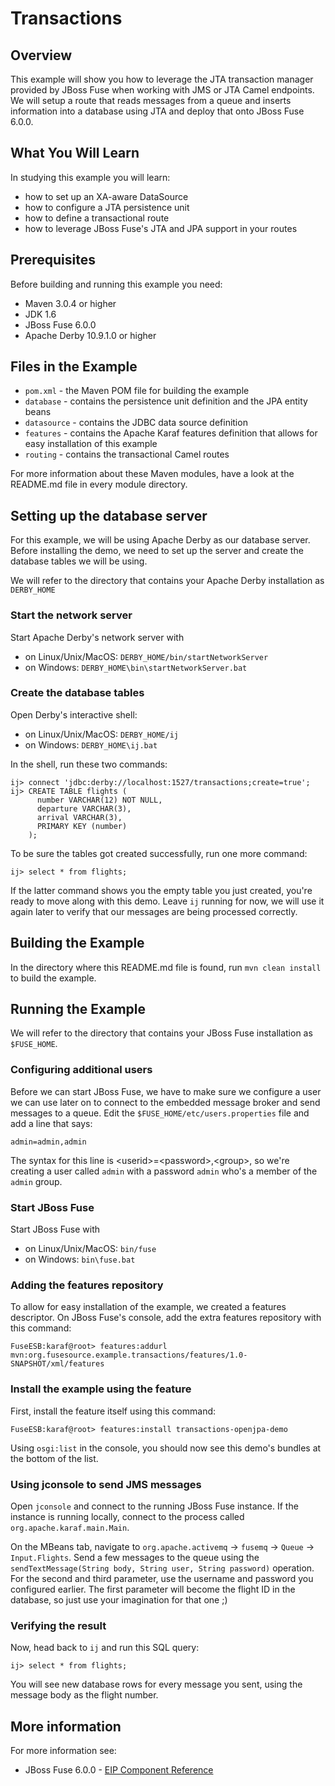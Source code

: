 # Transactions

## Overview
This example will show you how to leverage the JTA transaction manager provided by JBoss Fuse when working with JMS
or JTA Camel endpoints.  We will setup a route that reads messages from a queue and inserts information into a database
using JTA and deploy that onto JBoss Fuse 6.0.0.

## What You Will Learn
In studying this example you will learn:
- how to set up an XA-aware DataSource
- how to configure a JTA persistence unit
- how to define a transactional route
- how to leverage JBoss Fuse's JTA and JPA support in your routes

## Prerequisites
Before building and running this example you need:

* Maven 3.0.4 or higher
* JDK 1.6
* JBoss Fuse 6.0.0
* Apache Derby 10.9.1.0 or higher

## Files in the Example
* `pom.xml` - the Maven POM file for building the example
* `database` - contains the persistence unit definition and the JPA entity beans
* `datasource` - contains the JDBC data source definition
* `features` - contains the Apache Karaf features definition that allows for easy installation of this example
* `routing` - contains the transactional Camel routes

For more information about these Maven modules, have a look at the README.md file in every module directory.

## Setting up the database server
For this example, we will be using Apache Derby as our database server.  Before installing the demo, we need to set up
the server and create the database tables we will be using.

We will refer to the directory that contains your Apache Derby installation as `DERBY_HOME`

### Start the network server
Start Apache Derby's network server with

* on Linux/Unix/MacOS: `DERBY_HOME/bin/startNetworkServer`
* on Windows: `DERBY_HOME\bin\startNetworkServer.bat`

### Create the database tables
Open Derby's interactive shell:

* on Linux/Unix/MacOS: `DERBY_HOME/ij`
* on Windows: `DERBY_HOME\ij.bat`

In the shell, run these two commands:

    ij> connect 'jdbc:derby://localhost:1527/transactions;create=true';
    ij> CREATE TABLE flights (
          number VARCHAR(12) NOT NULL,
          departure VARCHAR(3),
          arrival VARCHAR(3),
          PRIMARY KEY (number)
        );

To be sure the tables got created successfully, run one more command:

    ij> select * from flights;

If the latter command shows you the empty table you just created, you're ready to move along with this demo.  Leave `ij`
running for now, we will use it again later to verify that our messages are being processed correctly.

## Building the Example
In the directory where this README.md file is found, run `mvn clean install` to build the example.

## Running the Example
We will refer to the directory that contains your JBoss Fuse installation as `$FUSE_HOME`.

### Configuring additional users
Before we can start JBoss Fuse, we have to make sure we configure a user we can use later on to connect to the embedded
message broker and send messages to a queue.  Edit the `$FUSE_HOME/etc/users.properties` file and add a line that says:

    admin=admin,admin

The syntax for this line is &lt;userid&gt;=&lt;password&gt;,&lt;group&gt;, so we're creating a user called `admin` with a password `admin`
who's a member of the `admin` group.

### Start JBoss Fuse
Start JBoss Fuse with

* on Linux/Unix/MacOS: `bin/fuse`
* on Windows: `bin\fuse.bat`

### Adding the features repository
To allow for easy installation of the example, we created a features descriptor.  On JBoss Fuse's console, add the
extra features repository with this command:

    FuseESB:karaf@root> features:addurl mvn:org.fusesource.example.transactions/features/1.0-SNAPSHOT/xml/features

### Install the example using the feature
First, install the feature itself using this command:

    FuseESB:karaf@root> features:install transactions-openjpa-demo

Using `osgi:list` in the console, you should now see this demo's bundles at the bottom of the list.


### Using jconsole to send JMS messages
Open `jconsole` and connect to the running JBoss Fuse instance.  If the instance is running locally, connect to
the process called `org.apache.karaf.main.Main`.

On the MBeans tab, navigate to `org.apache.activemq` &rarr; `fusemq` &rarr; `Queue` &rarr; `Input.Flights`.  Send a few
messages to the queue using the `sendTextMessage(String body, String user, String password)` operation.  For the second
and third parameter, use the username and password you configured earlier.  The first parameter will become the flight ID
in the database, so just use your imagination for that one ;)

### Verifying the result
Now, head back to `ij` and run this SQL query:

    ij> select * from flights;

You will see new database rows for every message you sent, using the message body as the flight number.

## More information
For more information see:

* JBoss Fuse 6.0.0 - [EIP Component Reference](https://access.redhat.com/knowledge/docs/en-US/JBoss_Fuse/6.0.EA/html/EIP_Component_Reference/files/front.html)
